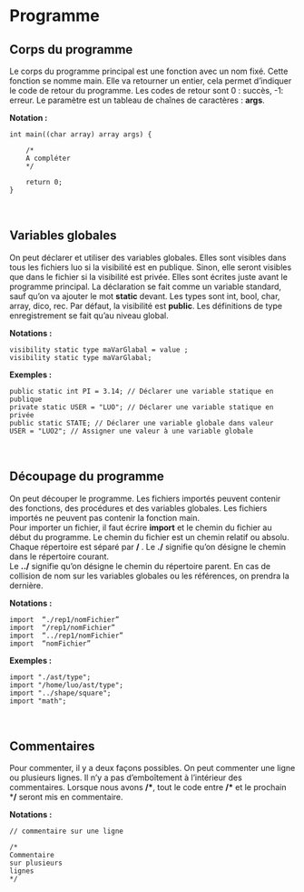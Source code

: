 # Programme

## Corps du programme

Le corps du programme principal est une fonction avec un nom fixé. Cette fonction se nomme main. 
Elle va retourner un entier, cela permet d’indiquer le code de retour du programme. 
Les codes de retour sont 0 : succès, -1: erreur. Le paramètre est  un tableau de chaînes de caractères : **args**.  


**Notation :**
```
int main((char array) array args) {

	/*
	A compléter
	*/

	return 0;
}
```


&nbsp;
## Variables globales

On peut déclarer et utiliser des variables globales. Elles sont visibles dans tous les fichiers luo si la visibilité est en publique.
Sinon, elle seront visibles que dans le fichier si la visibilité est privée. 
Elles sont écrites juste avant le programme principal. La déclaration se fait comme un variable standard, 
sauf qu’on va ajouter le mot **static** devant. Les types sont int, bool, char, array, dico, rec. Par défaut, la visibilité est **public**. Les définitions de type enregistrement se fait qu’au niveau global.


**Notations :**
```
visibility static type maVarGlabal = value ;
visibility static type maVarGlabal;  
```

**Exemples :**

```
public static int PI = 3.14; // Déclarer une variable statique en publique
private static USER = "LUO"; // Déclarer une variable statique en privée
public static STATE; // Déclarer une variable globale dans valeur
USER = "LUO2"; // Assigner une valeur à une variable globale
```

&nbsp;
## Découpage du programme

On peut découper le programme. Les fichiers importés peuvent  contenir  des fonctions,
des procédures et des variables globales. Les fichiers importés ne peuvent pas contenir la fonction main.   
Pour importer un fichier, il faut écrire **import** et le chemin du fichier au début du programme.
Le chemin du fichier est un chemin relatif ou absolu. Chaque répertoire est séparé par **/** . 
Le **./** signifie qu’on désigne  le chemin dans le répertoire courant.  
Le **../**  signifie qu’on désigne le chemin du répertoire parent. En cas de collision de nom sur les variables globales ou les références, on prendra la dernière.


**Notations :**
```
import  “./rep1/nomFichier”
import  “/rep1/nomFichier”
import  “../rep1/nomFichier”
import  “nomFichier”
```

**Exemples :**
```
import "./ast/type";
import "/home/luo/ast/type";
import "../shape/square";
import "math";
```

&nbsp;
## Commentaires

Pour commenter, il y a deux façons possibles. On peut commenter une ligne ou plusieurs lignes. Il n’y a pas d’emboîtement à l’intérieur des commentaires. Lorsque nous avons **/\***, tout le code entre **/\*** et le prochain ***/** seront mis en commentaire.


**Notations :**
```
// commentaire sur une ligne

/*
Commentaire 
sur plusieurs
lignes
*/
```
